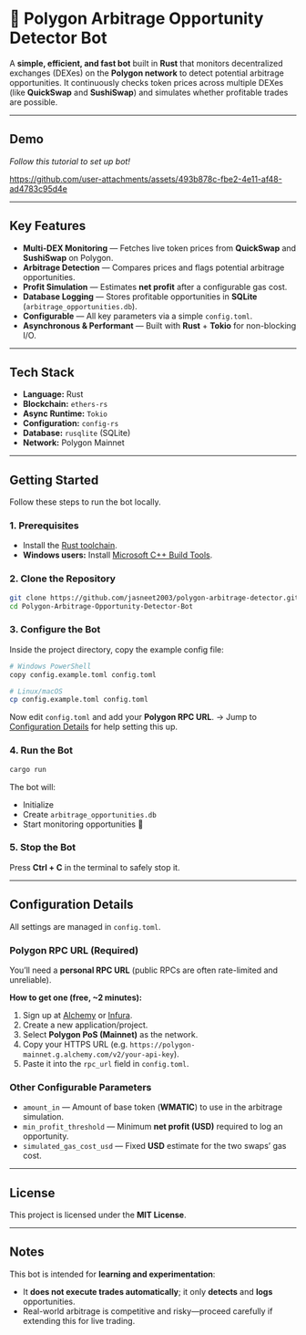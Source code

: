 # 🚀 Polygon Arbitrage Opportunity Detector Bot

A **simple, efficient, and fast bot** built in **Rust** that monitors decentralized exchanges (DEXes) on the **Polygon network** to detect potential arbitrage opportunities. It continuously checks token prices across multiple DEXes (like **QuickSwap** and **SushiSwap**) and simulates whether profitable trades are possible.

---

## Demo

*Follow this tutorial to set up bot!*

https://github.com/user-attachments/assets/493b878c-fbe2-4e11-af48-ad4783c95d4e



---

## Key Features

* **Multi-DEX Monitoring** — Fetches live token prices from **QuickSwap** and **SushiSwap** on Polygon.
* **Arbitrage Detection** — Compares prices and flags potential arbitrage opportunities.
* **Profit Simulation** — Estimates **net profit** after a configurable gas cost.
* **Database Logging** — Stores profitable opportunities in **SQLite** (`arbitrage_opportunities.db`).
* **Configurable** — All key parameters via a simple `config.toml`.
* **Asynchronous & Performant** — Built with **Rust** + **Tokio** for non-blocking I/O.

---

## Tech Stack

* **Language:** Rust
* **Blockchain:** `ethers-rs`
* **Async Runtime:** `Tokio`
* **Configuration:** `config-rs`
* **Database:** `rusqlite` (SQLite)
* **Network:** Polygon Mainnet

---

## Getting Started

Follow these steps to run the bot locally.

### 1. Prerequisites

* Install the [Rust toolchain](https://www.rust-lang.org/tools/install).
* **Windows users:** Install [Microsoft C++ Build Tools](https://visualstudio.microsoft.com/visual-cpp-build-tools/).

### 2. Clone the Repository

```bash
git clone https://github.com/jasneet2003/polygon-arbitrage-detector.git
cd Polygon-Arbitrage-Opportunity-Detector-Bot
```

### 3. Configure the Bot

Inside the project directory, copy the example config file:

```bash
# Windows PowerShell
copy config.example.toml config.toml

# Linux/macOS
cp config.example.toml config.toml
```

Now edit `config.toml` and add your **Polygon RPC URL**.
→ Jump to [Configuration Details](#configuration-details) for help setting this up.

### 4. Run the Bot

```bash
cargo run
```

The bot will:

* Initialize
* Create `arbitrage_opportunities.db`
* Start monitoring opportunities 🚀

### 5. Stop the Bot

Press **Ctrl + C** in the terminal to safely stop it.

---

## Configuration Details

All settings are managed in `config.toml`.

### Polygon RPC URL (Required)

You’ll need a **personal RPC URL** (public RPCs are often rate-limited and unreliable).

**How to get one (free, \~2 minutes):**

1. Sign up at [Alchemy](https://www.alchemy.com/) or [Infura](https://infura.io/).
2. Create a new application/project.
3. Select **Polygon PoS (Mainnet)** as the network.
4. Copy your HTTPS URL (e.g. `https://polygon-mainnet.g.alchemy.com/v2/your-api-key`).
5. Paste it into the `rpc_url` field in `config.toml`.

### Other Configurable Parameters

* `amount_in` — Amount of base token (**WMATIC**) to use in the arbitrage simulation.
* `min_profit_threshold` — Minimum **net profit (USD)** required to log an opportunity.
* `simulated_gas_cost_usd` — Fixed **USD** estimate for the two swaps’ gas cost.

---

## License

This project is licensed under the **MIT License**.

---

## Notes

This bot is intended for **learning and experimentation**:

* It **does not execute trades automatically**; it only **detects** and **logs** opportunities.
* Real-world arbitrage is competitive and risky—proceed carefully if extending this for live trading.

